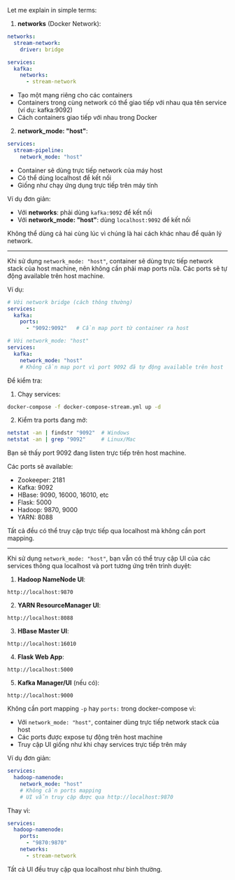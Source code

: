 


Let me explain in simple terms:

1. **networks** (Docker Network):
```yaml
networks:
  stream-network:
    driver: bridge

services:
  kafka:
    networks:
      - stream-network
```
- Tạo một mạng riêng cho các containers
- Containers trong cùng network có thể giao tiếp với nhau qua tên service (ví dụ: kafka:9092)
- Cách containers giao tiếp với nhau trong Docker

2. **network_mode: "host"**:
```yaml
services:
  stream-pipeline:
    network_mode: "host"
```
- Container sẽ dùng trực tiếp network của máy host 
- Có thể dùng localhost để kết nối
- Giống như chạy ứng dụng trực tiếp trên máy tính

Ví dụ đơn giản:
- Với **networks**: phải dùng `kafka:9092` để kết nối
- Với **network_mode: "host"**: dùng `localhost:9092` để kết nối

Không thể dùng cả hai cùng lúc vì chúng là hai cách khác nhau để quản lý network.


---


Khi sử dụng `network_mode: "host"`, container sẽ dùng trực tiếp network stack của host machine, nên không cần phải map ports nữa. Các ports sẽ tự động available trên host machine.

Ví dụ:
```yaml
# Với network bridge (cách thông thường)
services:
  kafka:
    ports:
      - "9092:9092"   # Cần map port từ container ra host

# Với network_mode: "host"
services:
  kafka:
    network_mode: "host"
    # Không cần map port vì port 9092 đã tự động available trên host
```

Để kiểm tra:
1. Chạy services:
```bash
docker-compose -f docker-compose-stream.yml up -d
```

2. Kiểm tra ports đang mở:
```bash
netstat -an | findstr "9092"  # Windows
netstat -an | grep "9092"     # Linux/Mac
```

Bạn sẽ thấy port 9092 đang listen trực tiếp trên host machine.

Các ports sẽ available:
- Zookeeper: 2181
- Kafka: 9092  
- HBase: 9090, 16000, 16010, etc
- Flask: 5000
- Hadoop: 9870, 9000
- YARN: 8088

Tất cả đều có thể truy cập trực tiếp qua localhost mà không cần port mapping.


---


Khi sử dụng `network_mode: "host"`, bạn vẫn có thể truy cập UI của các services thông qua localhost và port tương ứng trên trình duyệt:

1. **Hadoop NameNode UI**:
```
http://localhost:9870
```

2. **YARN ResourceManager UI**:
```
http://localhost:8088
```

3. **HBase Master UI**:
```
http://localhost:16010
```

4. **Flask Web App**:
```
http://localhost:5000
```

5. **Kafka Manager/UI** (nếu có):
```
http://localhost:9000
```

Không cần port mapping `-p` hay `ports:` trong docker-compose vì:
- Với `network_mode: "host"`, container dùng trực tiếp network stack của host
- Các ports được expose tự động trên host machine
- Truy cập UI giống như khi chạy services trực tiếp trên máy

Ví dụ đơn giản:
```yaml
services:
  hadoop-namenode:
    network_mode: "host"
    # Không cần ports mapping
    # UI vẫn truy cập được qua http://localhost:9870
```

Thay vì:
```yaml 
services:
  hadoop-namenode:
    ports:
      - "9870:9870"
    networks:
      - stream-network
```

Tất cả UI đều truy cập qua localhost như bình thường.
